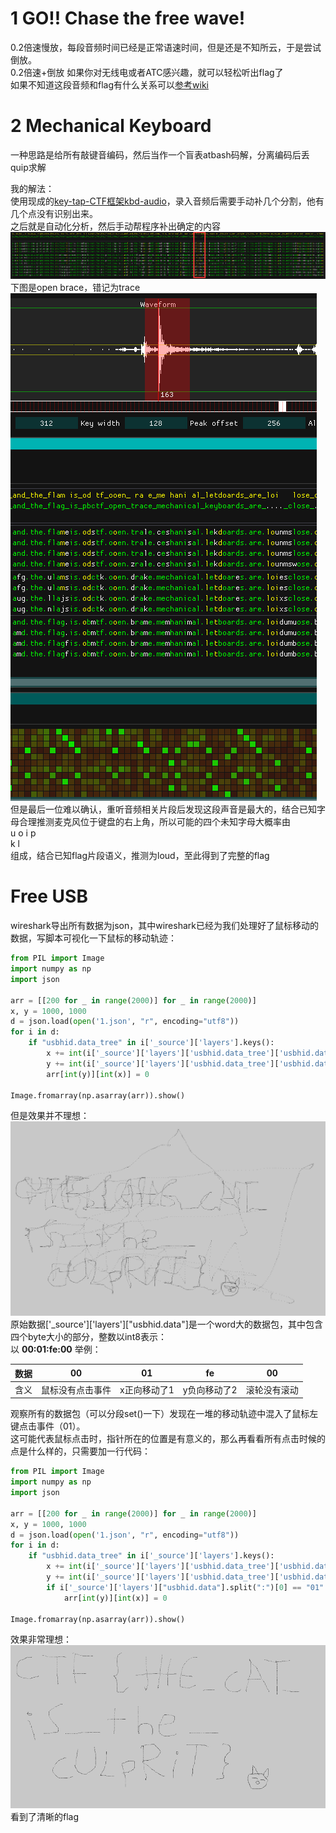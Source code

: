 # 1 GO!! Chase the free wave!
0.2倍速慢放，每段音频时间已经是正常语速时间，但是还是不知所云，于是尝试倒放。  
0.2倍速+倒放 如果你对无线电或者ATC感兴趣，就可以轻松听出flag了  
如果不知道这段音频和flag有什么关系可以[参考wiki](https://zh.wikipedia.org/wiki/%E5%8C%97%E7%BA%A6%E9%9F%B3%E6%A0%87%E5%AD%97%E6%AF%8D)  

# 2 Mechanical Keyboard

一种思路是给所有敲键音编码，然后当作一个盲表atbash码解，分离编码后丢quip求解  

我的解法：  
使用现成的[key-tap-CTF框架kbd-audio](https://github.com/ggerganov/kbd-audio)，录入音频后需要手动补几个分割，他有几个点没有识别出来。  
之后就是自动化分析，然后手动帮程序补出确定的内容  
![STEP1](./2.png)
下图是open brace，错记为trace   
![STEP2](./1.png)  
但是最后一位难以确认，重听音频相关片段后发现这段声音是最大的，结合已知字母合理推测麦克风位于键盘的右上角，所以可能的四个未知字母大概率由  
u o i p  
 k l  
组成，结合已知flag片段语义，推测为loud，至此得到了完整的flag  

# Free USB
wireshark导出所有数据为json，其中wireshark已经为我们处理好了鼠标移动的数据，写脚本可视化一下鼠标的移动轨迹： 
```python
from PIL import Image
import numpy as np
import json

arr = [[200 for _ in range(2000)] for _ in range(2000)]
x, y = 1000, 1000
d = json.load(open('1.json', "r", encoding="utf8"))
for i in d:
    if "usbhid.data_tree" in i['_source']['layers'].keys():
        x += int(i['_source']['layers']['usbhid.data_tree']['usbhid.data.axis.x'])
        y += int(i['_source']['layers']['usbhid.data_tree']['usbhid.data.axis.y'])
        arr[int(y)][int(x)] = 0

Image.fromarray(np.asarray(arr)).show()
``` 
但是效果并不理想：
![RAW](./3.png)
原始数据['_source']['layers']["usbhid.data"]是一个word大的数据包，其中包含四个byte大小的部分，整数以int8表示：  
以 **00:01:fe:00** 举例：  
  
| 数据 |  00 | 01 | fe | 00
 -- | -- | -- | -- | --
| 含义 |  鼠标没有点击事件 | x正向移动了1 | y负向移动了2 | 滚轮没有滚动   

观察所有的数据包（可以分段set()一下）发现在一堆的移动轨迹中混入了鼠标左键点击事件（01）。  
这可能代表鼠标点击时，指针所在的位置是有意义的，那么再看看所有点击时候的点是什么样的，只需要加一行代码：  

```python
from PIL import Image
import numpy as np
import json

arr = [[200 for _ in range(2000)] for _ in range(2000)]
x, y = 1000, 1000
d = json.load(open('1.json', "r", encoding="utf8"))
for i in d:
    if "usbhid.data_tree" in i['_source']['layers'].keys():
        x += int(i['_source']['layers']['usbhid.data_tree']['usbhid.data.axis.x'])
        y += int(i['_source']['layers']['usbhid.data_tree']['usbhid.data.axis.y'])
        if i['_source']['layers']["usbhid.data"].split(":")[0] == "01":
            arr[int(y)][int(x)] = 0

Image.fromarray(np.asarray(arr)).show()
```
效果非常理想：  
![BAKE](./4.png)
看到了清晰的flag